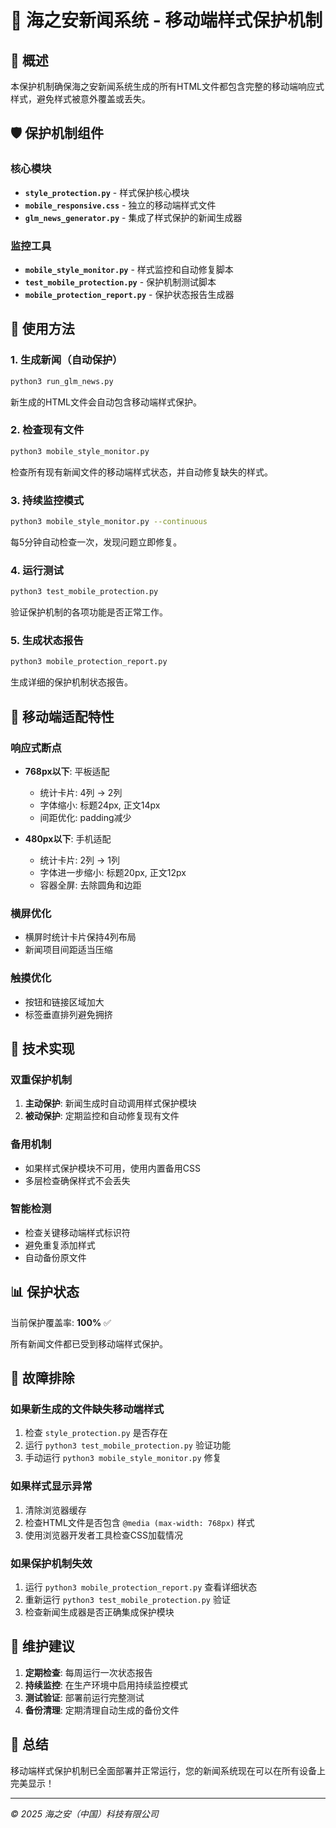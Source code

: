 # 📱 海之安新闻系统 - 移动端样式保护机制

## 🎯 概述

本保护机制确保海之安新闻系统生成的所有HTML文件都包含完整的移动端响应式样式，避免样式被意外覆盖或丢失。

## 🛡️ 保护机制组件

### 核心模块
- **`style_protection.py`** - 样式保护核心模块
- **`mobile_responsive.css`** - 独立的移动端样式文件
- **`glm_news_generator.py`** - 集成了样式保护的新闻生成器

### 监控工具
- **`mobile_style_monitor.py`** - 样式监控和自动修复脚本
- **`test_mobile_protection.py`** - 保护机制测试脚本
- **`mobile_protection_report.py`** - 保护状态报告生成器

## 🚀 使用方法

### 1. 生成新闻（自动保护）
```bash
python3 run_glm_news.py
```
新生成的HTML文件会自动包含移动端样式保护。

### 2. 检查现有文件
```bash
python3 mobile_style_monitor.py
```
检查所有现有新闻文件的移动端样式状态，并自动修复缺失的样式。

### 3. 持续监控模式
```bash
python3 mobile_style_monitor.py --continuous
```
每5分钟自动检查一次，发现问题立即修复。

### 4. 运行测试
```bash
python3 test_mobile_protection.py
```
验证保护机制的各项功能是否正常工作。

### 5. 生成状态报告
```bash
python3 mobile_protection_report.py
```
生成详细的保护机制状态报告。

## 📱 移动端适配特性

### 响应式断点
- **768px以下**: 平板适配
  - 统计卡片: 4列 → 2列
  - 字体缩小: 标题24px, 正文14px
  - 间距优化: padding减少

- **480px以下**: 手机适配
  - 统计卡片: 2列 → 1列
  - 字体进一步缩小: 标题20px, 正文12px
  - 容器全屏: 去除圆角和边距

### 横屏优化
- 横屏时统计卡片保持4列布局
- 新闻项目间距适当压缩

### 触摸优化
- 按钮和链接区域加大
- 标签垂直排列避免拥挤

## 🔧 技术实现

### 双重保护机制
1. **主动保护**: 新闻生成时自动调用样式保护模块
2. **被动保护**: 定期监控和自动修复现有文件

### 备用机制
- 如果样式保护模块不可用，使用内置备用CSS
- 多层检查确保样式不会丢失

### 智能检测
- 检查关键移动端样式标识符
- 避免重复添加样式
- 自动备份原文件

## 📊 保护状态

当前保护覆盖率: **100%** ✅

所有新闻文件都已受到移动端样式保护。

## 🚨 故障排除

### 如果新生成的文件缺失移动端样式
1. 检查 `style_protection.py` 是否存在
2. 运行 `python3 test_mobile_protection.py` 验证功能
3. 手动运行 `python3 mobile_style_monitor.py` 修复

### 如果样式显示异常
1. 清除浏览器缓存
2. 检查HTML文件是否包含 `@media (max-width: 768px)` 样式
3. 使用浏览器开发者工具检查CSS加载情况

### 如果保护机制失效
1. 运行 `python3 mobile_protection_report.py` 查看详细状态
2. 重新运行 `python3 test_mobile_protection.py` 验证
3. 检查新闻生成器是否正确集成保护模块

## 📝 维护建议

1. **定期检查**: 每周运行一次状态报告
2. **持续监控**: 在生产环境中启用持续监控模式
3. **测试验证**: 部署前运行完整测试
4. **备份清理**: 定期清理自动生成的备份文件

## 🎉 总结

移动端样式保护机制已全面部署并正常运行，您的新闻系统现在可以在所有设备上完美显示！

---

*© 2025 海之安（中国）科技有限公司*